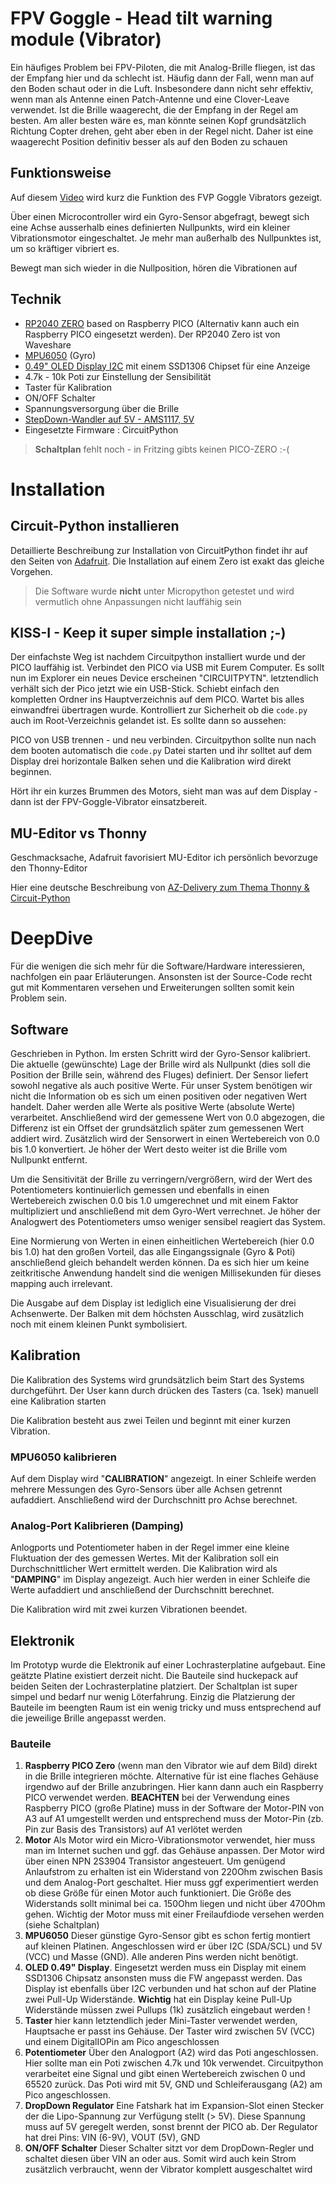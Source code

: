 # FPV Goggle - Head tilt warning module (Vibrator)
Ein häufiges Problem bei FPV-Piloten, die mit Analog-Brille fliegen, ist das der Empfang hier und da schlecht ist.
Häufig dann der Fall, wenn man auf den Boden schaut oder in die Luft. Insbesondere dann nicht sehr effektiv, wenn man als Antenne einen Patch-Antenne und eine Clover-Leave verwendet.
Ist die Brille waagerecht, die der Empfang in der Regel am besten. Am aller besten wäre es, man könnte seinen Kopf grundsätzlich Richtung Copter drehen, geht aber eben in der Regel nicht.
Daher ist eine waagerecht Position definitiv besser als auf den Boden zu schauen

## Funktionsweise 
Auf diesem [Video](https://youtu.be/1WZ-5cJUQDE) wird kurz die Funktion des FVP Goggle Vibrators gezeigt.

Über einen Microcontroller wird ein Gyro-Sensor abgefragt, bewegt sich eine Achse ausserhalb eines definierten Nullpunkts, wird ein kleiner Vibrationsmotor eingeschaltet. Je mehr man außerhalb des Nullpunktes ist, um so kräftiger vibriert es.

Bewegt man sich wieder in die Nullposition, hören die Vibrationen auf

## Technik
* [RP2040 ZERO](https://www.waveshare.com/rp2040-zero.htm) based on Raspberry PICO (Alternativ kann auch ein Raspberry PICO eingesetzt werden). Der RP2040 Zero ist von Waveshare
* [MPU6050](https://www.amazon.de/ARCELI-Beschleunigungsmesser-Gyroskop-Beschleunigungssensor-Datenausgang/dp/B07BVXN2GP/ref=sr_1_3?keywords=mpu6050&qid=1665312544&qu=eyJxc2MiOiIzLjYzIiwicXNhIjoiMy4zMCIsInFzcCI6IjMuMTcifQ%3D%3D&sr=8-3) (Gyro)
* [0.49" OLED Display I2C](https://www.ebay.de/itm/274101897584?chn=ps&_trkparms=ispr%3D1&amdata=enc%3A1eqin1ldXRbulkwwG6EjTDA92&norover=1&mkevt=1&mkrid=707-134425-41852-0&mkcid=2&mkscid=101&itemid=274101897584&targetid=1716911581439&device=c&mktype=pla&googleloc=9043417&poi=&campaignid=17943303986&mkgroupid=140642150118&rlsatarget=pla-1716911581439&abcId=9301060&merchantid=112143330&gclid=Cj0KCQjw4omaBhDqARIsADXULuVNMtXGmQVQi-vVaXVg5F0MubSr5O0EkHdSjAeiGJy8hpLhxXdTruoaArmoEALw_wcB) mit einem SSD1306 Chipset für eine Anzeige
* 4.7k - 10k Poti zur Einstellung der Sensibilität
* Taster für Kalibration
* ON/OFF Schalter
* Spannungsversorgung über die Brille
* [StepDown-Wandler auf 5V - AMS1117, 5V](https://eckstein-shop.de/miniAMS1117-55VDC-DCStep-DownSpannungsreglerVoltageRegulatorConvertor)
* Eingesetzte Firmware : CircuitPython

>**Schaltplan** fehlt noch - in Fritzing gibts keinen PICO-ZERO :-(

# Installation
## Circuit-Python installieren
Detaillierte Beschreibung zur Installation von CircuitPython findet ihr auf den Seiten von [Adafruit](https://learn.adafruit.com/getting-started-with-raspberry-pi-pico-circuitpython/circuitpython). Die Installation auf einem Zero ist exakt das gleiche Vorgehen.

> Die Software wurde **nicht** unter Micropython getestet und wird vermutlich ohne Anpassungen nicht lauffähig sein 
## KISS-I - Keep it super simple installation ;-)
Der einfachste Weg ist nachdem Circuitpython installiert wurde und der PICO lauffähig ist. Verbindet den PICO via USB mit Eurem Computer. Es sollt nun im Explorer ein neues Device erscheinen "CIRCUITPYTN". letztendlich verhält sich der Pico jetzt wie ein USB-Stick. Schiebt einfach den kompletten Ordner ins Hauptverzeichnis auf dem PICO. Wartet bis alles einwandfrei übertragen wurde. Kontrolliert zur Sicherheit ob die `code.py` auch im Root-Verzeichnis gelandet ist. Es sollte dann so aussehen:

PICO von USB trennen - und neu verbinden. Circuitpython sollte nun nach dem booten automatisch die `code.py` Datei starten und ihr solltet auf dem Display drei horizontale Balken sehen und die Kalibration wird direkt beginnen.

Hört ihr ein kurzes Brummen des Motors, sieht man was auf dem Display - dann ist der FPV-Goggle-Vibrator einsatzbereit.

## MU-Editor vs Thonny 
Geschmacksache, Adafruit favorisiert MU-Editor ich persönlich bevorzuge den Thonny-Editor

Hier eine deutsche Beschreibung von [AZ-Delivery zum Thema Thonny & Circuit-Python](https://www.az-delivery.de/blogs/azdelivery-blog-fur-arduino-und-raspberry-pi/raspberry-pi-pico-und-thonny-mit-micropython-teil-1)

# DeepDive
Für die wenigen die sich mehr für die Software/Hardware interessieren, nachfolgen ein paar Erläuterungen. Ansonsten ist der Source-Code recht gut mit Kommentaren versehen und Erweiterungen sollten somit kein Problem sein.

## Software
Geschrieben in Python. Im ersten Schritt wird der Gyro-Sensor kalibriert. Die aktuelle (gewünschte) Lage der Brille wird als Nullpunkt (dies soll die Position der Brille sein, während des Fluges) definiert. Der Sensor liefert sowohl negative als auch positive Werte. Für unser System benötigen wir nicht die Information ob es sich um einen positiven oder negativen Wert handelt. Daher werden alle Werte als positive Werte (absolute Werte) verarbeitet. Anschließend wird der gemessene Wert von 0.0 abgezogen, die Differenz ist ein Offset der grundsätzlich später zum  gemessenen Wert addiert wird. Zusätzlich wird der Sensorwert in einen Wertebereich von 0.0 bis 1.0 konvertiert. Je höher der Wert desto weiter ist die Brille vom Nullpunkt entfernt.

Um die Sensitivität der Brille zu verringern/vergrößern, wird der Wert des Potentiometers kontinuierlich gemessen und ebenfalls in einen Wertebereich zwischen 0.0 bis 1.0 umgerechnet und mit einem Faktor multipliziert und anschließend mit dem Gyro-Wert verrechnet. Je höher der Analogwert des Potentiometers umso weniger sensibel reagiert das System. 

Eine Normierung von Werten in einen einheitlichen Wertebereich (hier 0.0 bis 1.0) hat den großen Vorteil, das alle Eingangssignale (Gyro & Poti) anschließend gleich behandelt werden können. Da es sich hier um keine zeitkritische Anwendung handelt sind die wenigen Millisekunden für dieses mapping auch irrelevant.

Die Ausgabe auf dem Display ist lediglich eine Visualisierung der drei Achsenwerte. Der Balken mit dem höchsten Ausschlag, wird zusätzlich noch mit einem kleinen Punkt symbolisiert.

## Kalibration
Die Kalibration des Systems wird grundsätzlich beim Start des Systems durchgeführt. Der User kann durch drücken des Tasters (ca. 1sek) manuell eine Kalibration starten

Die Kalibration besteht aus zwei Teilen und beginnt mit einer kurzen Vibration.
### MPU6050 kalibrieren 
Auf dem Display wird "**CALIBRATION**" angezeigt. In einer Schleife werden mehrere Messungen des Gyro-Sensors über alle Achsen getrennt aufaddiert. Anschließend wird der Durchschnitt pro Achse berechnet.
### Analog-Port Kalibrieren (Damping)
Anlogports und Potentiometer haben in der Regel immer eine kleine Fluktuation der des gemessen Wertes. Mit der Kalibration soll ein Durchschnittlicher Wert ermittelt werden. Die Kalibration wird als "**DAMPING**" im Display angezeigt. Auch hier werden in einer Schleife die Werte aufaddiert und anschließend der Durchschnitt berechnet.

Die Kalibration wird mit zwei kurzen Vibrationen beendet.

## Elektronik
Im Prototyp wurde die Elektronik auf einer Lochrasterplatine aufgebaut. Eine geätzte Platine existiert derzeit nicht. Die Bauteile sind huckepack auf beiden Seiten der Lochrasterplatine platziert.
Der Schaltplan ist super simpel und bedarf nur wenig Löterfahrung. Einzig die Platzierung der Bauteile im beengten Raum ist ein wenig tricky und muss entsprechend auf die jeweilige Brille angepasst werden.
### Bauteile
1. **Raspberry PICO Zero** (wenn man den Vibrator wie auf dem Bild) direkt in die Brille integrieren möchte. Alternative für ist eine flaches Gehäuse irgendwo auf der Brille anzubringen. Hier kann dann auch ein Raspberry PICO verwendet werden. **BEACHTEN** bei der Verwendung eines Raspberry PICO (große Platine) muss in der Software der Motor-PIN von A3 auf A1 umgestellt werden und entsprechend muss der Motor-Pin (zb. Pin zur Basis des Transistors) auf A1 verlötet werden
2. **Motor** Als Motor wird ein Micro-Vibrationsmotor verwendet, hier muss man im Internet suchen und ggf. das Gehäuse anpassen. Der Motor wird über einen NPN 2S3904 Transistor angesteuert. Um genügend Anlaufstrom zu erhalten ist ein Widerstand von 220Ohm zwischen Basis und dem Analog-Port geschaltet. Hier muss ggf experimentiert werden ob diese Größe für einen Motor auch funktioniert. Die Größe des Widerstands sollt minimal bei ca. 150Ohm liegen und nicht über 470Ohm gehen. Wichtig der Motor muss mit einer Freilaufdiode versehen werden (siehe Schaltplan)
3. **MPU6050** Dieser günstige Gyro-Sensor gibt es schon fertig montiert auf kleinen Platinen. Angeschlossen wird er über I2C (SDA/SCL) und 5V (VCC) und Masse (GND). Alle anderen Pins werden nicht benötigt.
4. **OLED 0.49" Display**. Eingesetzt werden muss ein Display mit einem SSD1306 Chipsatz ansonsten muss die FW angepasst werden. Das Display ist ebenfalls über I2C verbunden und hat schon auf der Platine zwei Pull-Up Widerstände. **Wichtig** hat ein Display keine Pull-Up Widerstände müssen zwei Pullups (1k) zusätzlich eingebaut werden !
5. **Taster** hier kann letztendlich jeder Mini-Taster verwendet werden, Hauptsache er passt ins Gehäuse. Der Taster wird zwischen 5V (VCC) und einem DigitalIOPin am Pico angeschlossen 
6. **Potentiometer** Über den Analogport (A2) wird das Poti angeschlossen. Hier sollte man ein Poti zwischen 4.7k und 10k verwendet. Circuitpython verarbeitet eine Signal und gibt einen Wertebereich zwischen 0 und 65520 zurück. Das Poti wird mit 5V, GND und Schleiferausgang (A2) am Pico angeschlossen.
7. **DropDown Regulator** Eine Fatshark hat im Expansion-Slot einen Stecker der die Lipo-Spannung zur Verfügung stellt (> 5V). Diese Spannung muss auf 5V geregelt werden, sonst brennt der PICO ab. Der Regulator hat drei Pins: VIN (6-9V), VOUT (5V), GND
8. **ON/OFF Schalter** Dieser Schalter sitzt vor dem DropDown-Regler und schaltet diesen über VIN an oder aus. Somit wird auch kein Strom zusätzlich verbraucht, wenn der Vibrator komplett ausgeschaltet wird
